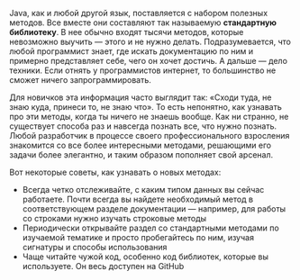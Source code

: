 Java, как и любой другой язык, поставляется с набором полезных методов. Все вместе они составляют так называемую **стандартную библиотеку**. В нее обычно входят тысячи методов, которые невозможно выучить — этого и не нужно делать. Подразумевается, что любой программист знает, где искать документацию по ним и примерно представляет себе, чего он хочет достичь. А дальше — дело техники. Если отнять у программистов интернет, то большинство не сможет ничего запрограммировать.

Для новичков эта информация часто выглядит так: «Сходи туда, не знаю куда, принеси то, не знаю что». То есть непонятно, как узнавать про эти методы, когда ты ничего не знаешь вообще. Как ни странно, не существует способа раз и навсегда познать все, что нужно познать. Любой разработчик в процессе своего профессионального взросления знакомится со все более интересными методами, решающими его задачи более элегантно, и таким образом пополняет свой арсенал.

Вот некоторые советы, как узнавать о новых методах:

* Всегда четко отслеживайте, с каким типом данных вы сейчас работаете. Почти всегда вы найдете необходимый метод в соответствующем разделе документации — например, для работы со строками нужно изучать строковые методы
* Периодически открывайте раздел со стандартными методами по изучаемой тематике и просто пробегайтесь по ним, изучая сигнатуры и способы использования
* Чаще читайте чужой код, особенно код библиотек, которые вы используете. Он весь доступен на GitHub
